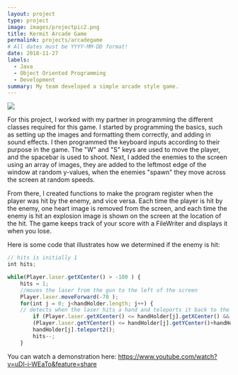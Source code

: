 ```yaml
---
layout: project
type: project
image: images/projectpic2.png
title: Kermit Arcade Game
permalink: projects/arcadegame
# All dates must be YYYY-MM-DD format!
date: 2018-11-27
labels:
  - Java
  - Object Oriented Programming
  - Development
summary: My team developed a simple arcade style game.
---
```


<img class="ui image" src="{{ site.baseurl }}/images/projectpic.png">


 For this project, I worked with my partner in programming the different classes required for this game.  I started by programming the basics, such as setting up the images and formatting them correctly, and adding in sound effects. I then programmed the keyboard inputs according to their purpose in the game.  The "W" and "S" keys are used to move the player, and the spacebar is used to shoot.  Next, I added the enemies to the screen using an array of images, they are added to the leftmost edge of the window at random y-values, when the enemies "spawn" they move across the screen at random speeds. 
 
 From there, I created functions to make the program register when the player was hit by the enemy, and vice versa.  Each time the player is hit by the enemy, one heart image is removed from the screen, and each time the enemy is hit an explosion image is shown on the screen at the location of the hit. The game keeps track of your score with a FileWriter and displays it when you lose.

Here is some code that illustrates how we determined if the enemy is hit:

```js
// hits is initially 1 
int hits;

while(Player.laser.getXCenter() > -100 ) {
	hits = 1;
	//moves the laser from the gun to the left of the screen
	Player.laser.moveForward(-70 );
	for(int j = 0; j<handHolder.length; j++) {
	// detects when the laser hits a hand and teleports it back to the left of the screen
		if (Player.laser.getXCenter() <= handHolder[j].getXCenter() &&
		(Player.laser.getYCenter() <= handHolder[j].getYCenter()+handHolder[j].getHeight()/2 && 
		handHolder[j].teleport2();
		hits--;
	}
```

You can watch a demonstration here: https://www.youtube.com/watch?v=uDI-i-WEaTo&feature=share



